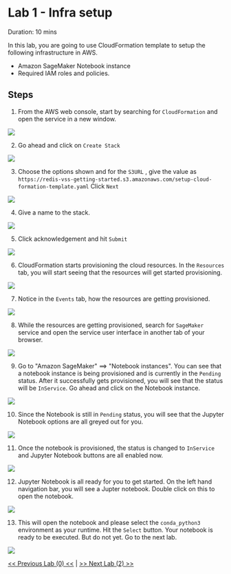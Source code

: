 # Lab 1 - Infra setup

Duration: 10 mins

In this lab, you are going to use CloudFormation template to setup the following infrastructure in AWS.
- Amazon SageMaker Notebook instance
- Required IAM roles and policies.

## Steps

1. From the AWS web console, start by searching for `CloudFormation` and open the service in a new window.
   
![](images/cft-setup-1.png)

2. Go ahead and click on `Create Stack`
   
![](images/cft-setup-2.png)

3. Choose the options shown and for the `S3URL` , give the value as `https://redis-vss-getting-started.s3.amazonaws.com/setup-cloud-formation-template.yaml`
Click `Next`

![](images/cft-setup-3.png)

4. Give a name to the stack.
   
![](images/cft-setup-4.png)

5. Click acknowledgement and hit `Submit`
   
![](images/cft-setup-5.png)

6. CloudFormation starts provisioning the cloud resources. In the `Resources` tab, you will start seeing that the resources will get started provisioning.

![](images/cft-setup-6.png)

7. Notice in the `Events` tab, how the resources are getting provisioned.
   
![](images/cft-setup-7.png)

8. While the resources are getting provisioned, search for `SageMaker` service and open the service user interface in another tab of your browser.
   
![](images/cft-setup-8.png)

9. Go to "Amazon SageMaker" ==> "Notebook instances". You can see that a notebook instance is being provisioned and is currently in the `Pending` status. After it successfully gets provisioned, you will see that the status will be `InService`. Go ahead and click on the Notebook instance.
    
![](images/cft-setup-9.png)

10. Since the Notebook is still in `Pending` status, you will see that the Jupyter Notebook options are all greyed out for you.
    
![](images/cft-setup-10.png)

11. Once the notebook is provisioned, the status is changed to `InService` and Jupyter Notebook buttons are all enabled now.
    
![](images/cft-setup-11.png)

12. Jupyter Notebook is all ready for you to get started. On the left hand navigation bar, you will see a Jupter notebook. Double click on this to open the notebook.
    
![](images/cft-setup-12.png)

13. This will open the notebook and please select the `conda_python3` environment as your runtime. Hit the `Select` button. Your notebook is ready to be executed. But do not yet. Go to the next lab.
    
![](images/cft-setup-13.png)


[<< Previous Lab (0) <<](../Lab&#32;0&#32;-&#32;Signup&#32;for&#32;AWS/README.md)     |      [>> Next Lab (2) >>](../Lab&#32;2&#32;-&#32;Redis&#32;Enterprise&#32;Cloud&#32;Setup/README.md)
